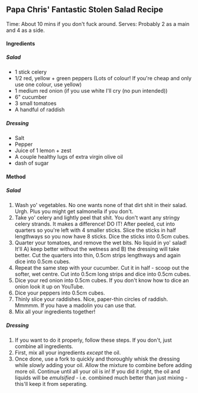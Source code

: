## Papa Chris' Fantastic Stolen Salad Recipe ##

Time: About 10 mins if you don't fuck around.
Serves: Probably 2 as a main and 4 as a side.

#### Ingredients ####

##### Salad #####
 - 1 stick celery
 - 1/2 red, yellow + green peppers (Lots of colour! If you're cheap and only use one colour, use yellow)
 - 1 medium red onion (if you use white I'll cry (no pun intended))
 - 6" cucumber
 - 3 small tomatoes
 - A handful of raddish

##### Dressing ######
 - Salt
 - Pepper
 - Juice of 1 lemon + zest
 - A couple healthy lugs of extra virgin olive oil
 - dash of sugar

#### Method ####

##### Salad #####
1. Wash yo' vegetables. No one wants none of that dirt shit in their salad. Urgh. Plus you might get salmonella if you don't.
2. Take yo' celery and lightly peel that shit. You don't want any stringy celery strands. It makes a difference! DO IT! After peeled, cut into quarters so you're left with 4 smaller sticks. Slice the sticks in half lengthways so you now have 8 sticks. Dice the sticks into 0.5cm cubes.
3. Quarter your tomatoes, and remove the wet bits. No liquid in yo' salad! It'll A) keep better without the wetness and B) the dressing will take better. Cut the quarters into thin, 0.5cm strips lengthways and again dice into 0.5cm cubes.
4. Repeat the same step with your cucumber. Cut it in half - scoop out the softer, wet centre. Cut into 0.5cm long strips and dice into 0.5cm cubes.
5. Dice your red onion into 0.5cm cubes. If you don't know how to dice an onion look it up on YouTube.
6. Dice your peppers into 0.5cm cubes.
7. Thinly slice your raddishes. Nice, paper-thin circles of raddish. Mmmmm. If you have a madolin you can use that.
8. Mix all your ingredients together!

##### Dressing #####
1. If you want to do it properly, follow these steps. If you don't, just combine all ingredients.
2. First, mix all your ingredients *except* the oil.
3. Once done, use a fork to quickly and thoroughly whisk the dressing while *slowly* adding your oil. Allow the mixture to combine before adding more oil. Continue until all your oil is in! If you did it right, the oil and liquids will be *emulsified* - i.e. combined much better than just mixing - this'll keep it from seperating.

